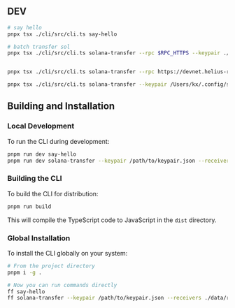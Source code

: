 

## DEV

```sh
# say hello
pnpx tsx ./cli/src/cli.ts say-hello

# batch transfer sol
pnpx tsx ./cli/src/cli.ts solana-transfer --rpc $RPC_HTTPS --keypair ./accounts/sender.json --receivers ./data/receivers.csv --batch 1


pnpx tsx ./cli/src/cli.ts solana-transfer --rpc https://devnet.helius-rpc.com/?api-key=afe5087b-10ea-4af5-b0bb-866dfe19a77d --keypair /Users/kx/.config/solana/id.json --receivers ./data/receivers-1.csv --batch-size 1

pnpx tsx ./cli/src/cli.ts solana-transfer --keypair /Users/kx/.config/solana/id.json --receivers ./data/receivers-1.csv --batch-size 1

```

## Building and Installation

### Local Development

To run the CLI during development:

```bash
pnpm run dev say-hello
pnpm run dev solana-transfer --keypair /path/to/keypair.json --receivers ./data/receivers.csv --batch-size 1
```

### Building the CLI

To build the CLI for distribution:

```bash
pnpm run build
```

This will compile the TypeScript code to JavaScript in the `dist` directory.

### Global Installation

To install the CLI globally on your system:

```bash
# From the project directory
pnpm i -g .

# Now you can run commands directly
ff say-hello
ff solana-transfer --keypair /path/to/keypair.json --receivers ./data/receivers.csv --batch-size 1
```
